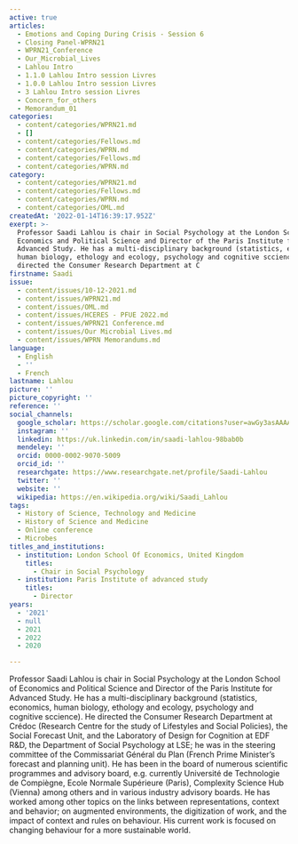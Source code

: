 ```yaml
---
active: true
articles:
  - Emotions and Coping During Crisis - Session 6
  - Closing Panel-WPRN21
  - WPRN21_Conference
  - Our_Microbial_Lives
  - Lahlou Intro
  - 1.1.0 Lahlou Intro session Livres
  - 1.0.0 Lahlou Intro session Livres
  - 3 Lahlou Intro session Livres
  - Concern_for_others
  - Memorandum_01
categories:
  - content/categories/WPRN21.md
  - []
  - content/categories/Fellows.md
  - content/categories/WPRN.md
  - content/categories/Fellows.md
  - content/categories/WPRN.md
category:
  - content/categories/WPRN21.md
  - content/categories/Fellows.md
  - content/categories/WPRN.md
  - content/categories/OML.md
createdAt: '2022-01-14T16:39:17.952Z'
exerpt: >-
  Professor Saadi Lahlou is chair in Social Psychology at the London School of
  Economics and Political Science and Director of the Paris Institute for
  Advanced Study. He has a multi-disciplinary background (statistics, economics,
  human biology, ethology and ecology, psychology and cognitive sccience). He
  directed the Consumer Research Department at C
firstname: Saadi
issue:
  - content/issues/10-12-2021.md
  - content/issues/WPRN21.md
  - content/issues/OML.md
  - content/issues/HCERES - PFUE 2022.md
  - content/issues/WPRN21 Conference.md
  - content/issues/Our Microbial Lives.md
  - content/issues/WPRN Memorandums.md
language:
  - English
  - ''
  - French
lastname: Lahlou
picture: ''
picture_copyright: ''
reference: ''
social_channels:
  google_scholar: https://scholar.google.com/citations?user=awGy3asAAAAJ&hl=fr&oi=ao
  instagram: ''
  linkedin: https://uk.linkedin.com/in/saadi-lahlou-98bab0b
  mendeley: ''
  orcid: 0000-0002-9070-5009
  orcid_id: ''
  researchgate: https://www.researchgate.net/profile/Saadi-Lahlou
  twitter: ''
  website: ''
  wikipedia: https://en.wikipedia.org/wiki/Saadi_Lahlou
tags:
  - History of Science, Technology and Medicine
  - History of Science and Medicine
  - Online conference
  - Microbes
titles_and_institutions:
  - institution: London School Of Economics, United Kingdom
    titles:
      - Chair in Social Psychology
  - institution: Paris Institute of advanced study
    titles:
      - Director
years:
  - '2021'
  - null
  - 2021
  - 2022
  - 2020

---
```

Professor Saadi Lahlou is chair in Social Psychology at the London School of Economics and Political Science and Director of the Paris Institute for Advanced Study. He has a multi-disciplinary background (statistics, economics, human biology, ethology and ecology, psychology and cognitive sccience). He directed the Consumer Research Department at Crédoc (Research Centre for the study of Lifestyles and Social Policies), the Social Forecast Unit, and the Laboratory of Design for Cognition at EDF R&D, the Department of Social Psychology at LSE; he was in the steering committee of the Commissariat Général du Plan (French Prime Minister’s forecast and planning unit). He has been in the board of numerous scientific programmes and advisory board, e.g. currently Université de Technologie de Compiègne, Ecole Normale Supérieure (Paris), Complexity Science Hub (Vienna) among others and in various industry advisory boards. He has worked among other topics on the links between representations, context and behavior; on augmented environments, the digitization of work, and the impact of context and rules on behaviour. His current work is focused on changing behaviour for a more sustainable world.